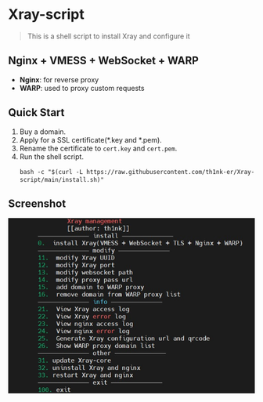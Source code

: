 # Xray-script
> This is a shell script to install Xray and configure it
## Nginx + VMESS + WebSocket + WARP
 - **Nginx**: for reverse proxy
 - **WARP**: used to proxy custom requests
## Quick Start
 1. Buy a domain.
 2. Apply for a SSL certificate(*.key and *.pem).
 3. Rename the certificate to `cert.key` and `cert.pem`.
 4. Run the shell script.
    ```shell
    bash -c "$(curl -L https://raw.githubusercontent.com/th1nk-er/Xray-script/main/install.sh)"
    ```
## Screenshot
![menu](./resources/menu.jpg)